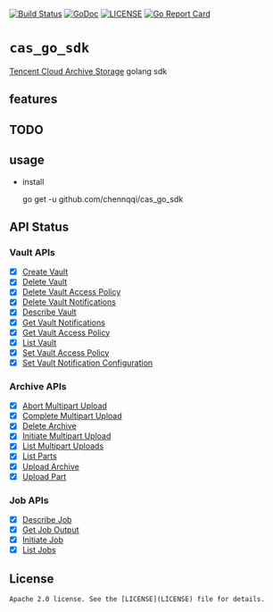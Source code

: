 [![Build Status](https://travis-ci.org/chennqqi/cas_go_sdk.svg?branch=master)](https://travis-ci.org/chennqqi/cas_go_sdk) [![GoDoc](https://godoc.org/github.com/chennqqi/goutils?status.svg)](https://godoc.org/github.com/chennqqi/cas_go_sdk)  [![LICENSE](https://img.shields.io/github/license/cas_go_sdk/cas_go_sdk.svg?style=flat-square)](https://github.com/chennqqi/cas_go_sdk/blob/master/LICENSE) [![Go Report Card](https://goreportcard.com/badge/github.com/chennqqi/cas_go_sdk)](https://goreportcard.com/report/github.com/chennqqi/goutils)

# `cas_go_sdk`

[Tencent Cloud Archive Storage](https://cloud.tencent.com/product/cas) golang sdk

## features


## TODO


## usage

* install

	go get -u github.com/chennqqi/cas_go_sdk

## API Status

### Vault APIs

- [x] [Create Vault](https://cloud.tencent.com/document/product/572/8819)
- [x] [Delete Vault](https://cloud.tencent.com/document/product/572/8821)
- [x] [Delete Vault Access Policy](https://cloud.tencent.com/document/product/572/8820)
- [x] [Delete Vault Notifications](https://cloud.tencent.com/document/product/572/11455)
- [x] [Describe Vault](https://cloud.tencent.com/document/product/572/8822)
- [x] [Get Vault Notifications](https://cloud.tencent.com/document/product/572/11454)
- [x] [Get Vault Access Policy](https://cloud.tencent.com/document/product/572/8823)
- [x] [List Vault](https://cloud.tencent.com/document/product/572/8824)
- [x] [Set Vault Access Policy](https://cloud.tencent.com/document/product/572/8825)
- [x] [Set Vault Notification Configuration](https://cloud.tencent.com/document/product/572/11453)

### Archive APIs

- [x] [Abort Multipart Upload](https://cloud.tencent.com/document/product/572/9184)
- [x] [Complete Multipart Upload](https://cloud.tencent.com/document/product/572/9183)
- [x] [Delete Archive](https://cloud.tencent.com/document/product/572/8830)
- [x] [Initiate Multipart Upload](https://cloud.tencent.com/document/product/572/9181)
- [x] [List Multipart Uploads](https://cloud.tencent.com/document/product/572/9186)
- [x] [List Parts](https://cloud.tencent.com/document/product/572/9185)
- [x] [Upload Archive](https://cloud.tencent.com/document/product/572/8831)
- [x] [Upload Part](https://cloud.tencent.com/document/product/572/9182)

### Job APIs

- [x] [Describe Job](https://cloud.tencent.com/document/product/572/8826)
- [x] [Get Job Output](https://cloud.tencent.com/document/product/572/8827)
- [x] [Initiate Job](https://cloud.tencent.com/document/product/572/8828)
- [x] [List Jobs](https://cloud.tencent.com/document/product/572/8829)

## License

	Apache 2.0 license. See the [LICENSE](LICENSE) file for details.
